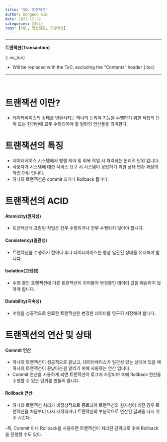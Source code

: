 ```yaml
---
title: "SQL 트랜잭션"
author: DongWoo Kim
date: 2021-12-22
categories: [SQL]
tags: [SQL, 면접질문, 트랜잭션]
---
```


---
**트랜잭션(Transaction)**

{:.no_toc}

* Will be replaced with the ToC, excluding the "Contents" header
{:toc}
---

<br/>


# **트랜잭션 이란?**
- 데이터베이스의 상태를 변환시키는 하나의 논리적 기능을 수행하기 위한 작업의 단위 또는 한꺼번에 모두 수행되어야 할 일련의 연산들을 의미한다.

# **트랜잭션의 특징**
- 데이터베이스 시스템에서 병행 제어 및 회복 작업 시 처리되는 논리적 단위 입니다.
- 사용자가 시스템에 대한 서비스 요구 시 시스템이 응답하기 위한 상태 변환 과정의 작업 단위 입니다.
- 하나의 트랜잭션은 commit 되거나 Rollback 됩니다.

# **트랜잭션의 ACID**

#### Atomicity(원자성)
- 트랜잭션에 포함된 작업은 전부 수행되거나 전부 수행되지 않아야 합니다.

#### Consistency(일관성)
- 트랜잭션을 수행하기 전이나 후나 데이터베이스는 항상 일관된 상태를 유지해야 합니다.

#### Isolation(고립성)
- 수행 중인 트랜잭션에 다른 트랜잭션이 끼어들어 변경중인 데이터 값을 훼손하지 않아야 합니다.

#### Durability(지속성)
- 수행을 성공적으로 완료한 트랜잭션은 변경한 데이터를 영구히 저장해야 합니다.


# **트랜잭션의 연산 및 상태**

#### Commit 연산
- 하나의 트랜잭션이 성공적으로 끝났고, 데이터베이스가 일관성 있는 상태에 있을 때 하나의 트랜잭션이 끝났다는걸 알리기 위해 사용하는 연산 입니다.
- Commit 연산을 사용하게 되면 트랜잭션이 로그에 저장되며 후에 Rollback 연산을 수행할 수 있는 단위를 만들어 줍니다.


#### Rollback 연산
- 하나의 트랜잭션 처리가 비정상적으로 종료되어 트랜잭션의 원자성이 깨진 경우 트랜잭션을 처음부터 다시 시작하거나 트랜잭션의 부분적으로 연산된 결과를 다시 취소 시킨다.

-즉, Commit 이나 Rollback을 사용하면 트랜잭션이 처리된 단위대로 후에 Rollback을 진행할 수도 있다.




